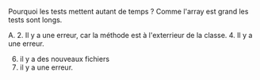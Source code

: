 Pourquoi les tests mettent autant de temps ?
    Comme l'array est grand les tests sont longs.

A.
    2. Il y a une erreur, car la méthode est à l'exterrieur de la classe.
    4. Il y a une erreur.

6. il y a des nouveaux fichiers
9. il y a une erreur.